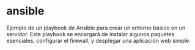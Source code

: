 # ansible
Ejemplo de un playbook de Ansible para crear un entorno básico en un servidor. Este playbook se encargará de instalar algunos paquetes esenciales, configurar el firewall, y desplegar una aplicación web simple
